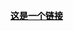 <html>
<head>

<style type="text/css">
  a:link{color:#000000}
  a:hover{color:#191970}
  a:active{color:#808080}
  p:{text-align:center}
</style>
</head>
<body>
  <p><b><a href="https://www.bilibili.com/">这是一个链接</a></b></p>
</body>
</html>
  
